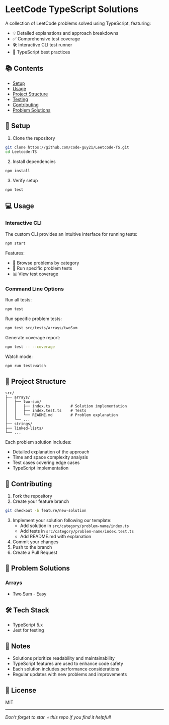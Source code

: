 # LeetCode TypeScript Solutions

A collection of LeetCode problems solved using TypeScript, featuring:

- 💡 Detailed explanations and approach breakdowns
- ✅ Comprehensive test coverage
- 🛠️ Interactive CLI test runner
- 📝 TypeScript best practices

## 📚 Contents

- [Setup](#setup)
- [Usage](#usage)
- [Project Structure](#project-structure)
- [Testing](#testing)
- [Contributing](#contributing)
- [Problem Solutions](#problem-solutions)

## 🚀 Setup

1. Clone the repository

```bash
git clone https://github.com/code-guy21/Leetcode-TS.git
cd Leetcode-TS
```

2. Install dependencies

```bash
npm install
```

3. Verify setup

```bash
npm test
```

## 💻 Usage

### Interactive CLI

The custom CLI provides an intuitive interface for running tests:

```bash
npm start
```

Features:

- 📂 Browse problems by category
- 🧪 Run specific problem tests
- 📊 View test coverage

### Command Line Options

Run all tests:

```bash
npm test
```

Run specific problem tests:

```bash
npm test src/tests/arrays/twoSum
```

Generate coverage report:

```bash
npm test -- --coverage
```

Watch mode:

```bash
npm run test:watch
```

## 📁 Project Structure

```
src/
├── arrays/
│   ├── two-sum/
│   │   ├── index.ts         # Solution implementation
│   │   ├── index.test.ts    # Tests
│   │   └── README.md        # Problem explanation
│   └── ...
├── strings/
├── linked-lists/
└── ...
```

Each problem solution includes:

- Detailed explanation of the approach
- Time and space complexity analysis
- Test cases covering edge cases
- TypeScript implementation

## 🤝 Contributing

1. Fork the repository
2. Create your feature branch

```bash
git checkout -b feature/new-solution
```

3. Implement your solution following our template:
   - Add solution in `src/category/problem-name/index.ts`
   - Add tests in `src/category/problem-name/index.test.ts`
   - Add README.md with explanation
4. Commit your changes
5. Push to the branch
6. Create a Pull Request

## 📖 Problem Solutions

### Arrays

- [Two Sum](src/arrays/twoSum) - Easy

## 🛠️ Tech Stack

- TypeScript 5.x
- Jest for testing

## 📝 Notes

- Solutions prioritize readability and maintainability
- TypeScript features are used to enhance code safety
- Each solution includes performance considerations
- Regular updates with new problems and improvements

## 📄 License

MIT

---

_Don't forget to star ⭐ this repo if you find it helpful!_
